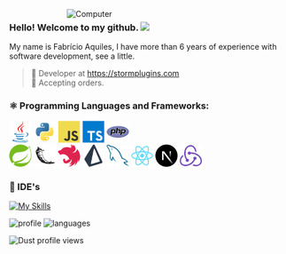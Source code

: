 <img src="https://raw.githubusercontent.com/MicaelliMedeiros/micaellimedeiros/master/image/computer-illustration.png" min-width="400px" max-width="400px" width="400px" align="right" alt="Computer">

### Hello! Welcome to my github. <img src="https://raw.githubusercontent.com/kaueMarques/kaueMarques/master/hi.gif" width="20px">

My name is Fabrício Aquiles, I have more than 6 years of experience with software development, see a little.

> 🤖 Developer at https://stormplugins.com <br/>
> 💼 Accepting orders.

### ⚛️  Programming Languages and Frameworks:

<p align="left">
  <img src="https://raw.githubusercontent.com/devicons/devicon/master/icons/java/java-original.svg" alt="java" width="40" height="40" />
  <img src="https://raw.githubusercontent.com/devicons/devicon/master/icons/python/python-original.svg" width="40" height="40" />
  <img src="https://raw.githubusercontent.com/devicons/devicon/master/icons/javascript/javascript-original.svg" alt="javascript" width="40" height="40"/>
  <img src="https://raw.githubusercontent.com/devicons/devicon/master/icons/typescript/typescript-original.svg" alt="javascript" width="40" height="40"/>
  <img src="https://raw.githubusercontent.com/devicons/devicon/master/icons/php/php-original.svg" alt="javascript" width="40" height="40"/>
  <br/>
  <img src="https://raw.githubusercontent.com/devicons/devicon/master/icons/spring/spring-original.svg" width="40" height="40" />
  <img src="https://raw.githubusercontent.com/devicons/devicon/master/icons/flask/flask-original.svg" width="40" height="40" />
  <img src="https://raw.githubusercontent.com/devicons/devicon/master/icons/nestjs/nestjs-original.svg" width="40" height="40" />
  <img src="https://raw.githubusercontent.com/devicons/devicon/master/icons/prisma/prisma-original.svg" width="40" height="40" />
  <img src="https://raw.githubusercontent.com/devicons/devicon/master/icons/mysql/mysql-original.svg" width="40" height="40" />
  <img src="https://raw.githubusercontent.com/devicons/devicon/master/icons/react/react-original.svg" alt="javascript" width="40" height="40"/>
  <img src="https://raw.githubusercontent.com/devicons/devicon/master/icons/nextjs/nextjs-original.svg" alt="javascript" width="40" height="40"/>
  <img src="https://raw.githubusercontent.com/devicons/devicon/master/icons/redux/redux-original.svg" width="40" height="40" />
</p>

### 📃 IDE's
  [![My Skills](https://skillicons.dev/icons?i=idea,vscode,pycharm)](https://skillicons.dev)
  
![profile] 
![languages]

[profile]: https://github-readme-stats.vercel.app/api?username=fabricioaquiles&show_icons=true&theme=omni&count_private=true&hide_border=true
[languages]: https://github-readme-stats.vercel.app/api/top-langs/?username=fabricioaquiles&theme=omni&layout=compact&hide_border=true

<p align="left"><img src="https://komarev.com/ghpvc/?username=fabricioaquiles&color=blue" alt="Dust profile views" /> </p>
